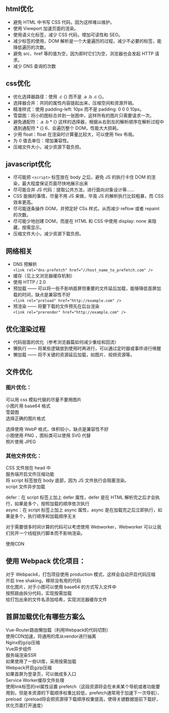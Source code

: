 ## html优化
* 避免 HTML 中书写 CSS 代码，因为这样难以维护。
* 使用 Viewport 加速页面的渲染。
* 使用语义化标签，减少 CSS 代码，增加可读性和 SEO。
* 减少标签的使用，DOM 解析是一个大量遍历的过程，减少不必要的标签，能降低遍历的次数。
* 避免 src、href 等的值为空，因为即时它们为空，浏览器也会发起 HTTP 请求。
* 减少 DNS 查询的次数

## css优化
* 优化选择器路径：使用 .c {} 而不是 .a .b .c {}。
* 选择器合并：共同的属性内容提起出来，压缩空间和资源开销。
* 精准样式：使用 padding-left: 10px 而不是 padding: 0 0 0 10px。
* 雪碧图：将小的图标合并到一张图中，这样所有的图片只需要请求一次。
* 避免通配符：.a .b * {} 这样的选择器，根据从右到左的解析顺序在解析过程中遇到通配符 * {} 6、会遍历整个 DOM，性能大大损耗。
* 少用 float：float 在渲染时计算量比较大，可以使用 flex 布局。
* 为 0 值去单位：增加兼容性。
* 压缩文件大小，减少资源下载负担。

## javascript优化
* 尽可能把 `<script>` 标签放在 body 之后，避免 JS 的执行卡住 DOM 的渲染，最大程度保证页面尽快地展示出来
* 尽可能合并 JS 代码：提取公共方法，进行面向对象设计等……
* CSS 能做的事情，尽量不用 JS 来做，毕竟 JS 的解析执行比较粗暴，而 CSS 效率更高。
* 尽可能逐条操作 DOM，并预定好 CSs 样式，从而减少 reflow 或者 repaint 的次数。
* 尽可能少地创建 DOM，而是在 HTML 和 CSS 中使用 display: none 来隐藏，按需显示。
* 压缩文件大小，减少资源下载负担。

## 网络相关
* DNS 预解析  
    `<link rel="dns-prefetch" href="//host_name_to_prefetch.com" />`
* 缓存（见上文浏览器缓存机制）
* 使用 HTTP / 2.0
* 预加载 —— 可以将一些不影响首屏但重要的文件延后加载，能够降低首屏加载的时间，缺点是兼容性不好  
    `<link rel="preload" href="http://example.com" />`
* 预渲染 —— 将要下载的文件预先在后台渲染  
    `<link rel="prerender" href="http://example.com" />`

## 优化渲染过程
* 代码层面的优化（参考浏览器篇如何减少重绘和回流）
* 懒执行 —— 将某些逻辑放到使用时再进行，可以通过定时器或事件进行唤醒
* 懒加载 —— 将不关键的资源延后加载，如图片、视频资源等。

## 文件优化
### 图片优化：

可以用 css 模拟代替的尽量不要用图片  
小图片用 base64 格式  
雪碧图  
选择正确的图片格式  

选择使用 WebP 格式，体积较小，缺点是兼容性不好  
小图使用 PNG ，图标类可以使用 SVG 代替  
照片使用 JPEG  



### 其他文件优化：

CSS 文件放在 head 中  
服务端开启文件压缩功能  
将 script 标签放在 body 底部，因为 JS 文件执行会阻塞渲染。  
script 文件异步加载  

defer：在 script 标签上加上 defer 属性，defer 是在 HTML 解析完之后才会执行，如果是多个，按照加载的顺序依次执行  
async：在 script 标签上加上 async 属性，async 是在加载完之后立即执行，如果是多个，执行顺序和加载顺序无关  


对于需要很多时间计算的代码可以考虑使用 Webworker，Webworker 可以让我们另开一个线程执行脚本而不影响渲染。  

使用CDN

## 使用 Webpack 优化项目：

对于 Webpack4，打包项目使用 production 模式，这样会自动开启代码压缩  
开启 tree shaking，移除没有用的代码  
优化图片，对于小图可以使用 base64 的方式写入文件中  
按照路由拆分代码，实现按需加载  
给打包出来的文件名添加哈希，实现浏览器缓存文件  

## 首屏加载优化有哪些方案么
Vue-Router路由懒加载（利用Webpack的代码切割）  
使用CDN加速，将通用的库从vendor进行抽离  
Nginx的gzip压缩  
Vue异步组件  
服务端渲染SSR  
如果使用了一些UI库，采用按需加载  
Webpack开启gzip压缩  
如果首屏为登录页，可以做成多入口  
Service Worker缓存文件处理  
使用link标签的rel属性设置   prefetch（这段资源将会在未来某个导航或者功能要用到，但是本资源的下载顺序权重比较低，prefetch通常用于加速下一次导航）、preload（preload将会把资源得下载顺序权重提高，使得关键数据提前下载好，优化页面打开速度）
